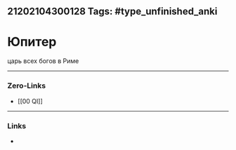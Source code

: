 21202104300128
Tags: #type_unfinished_anki
---
# Юпитер

царь всех богов в Риме

---
### Zero-Links
- [[00 QI]]
---
### Links
-